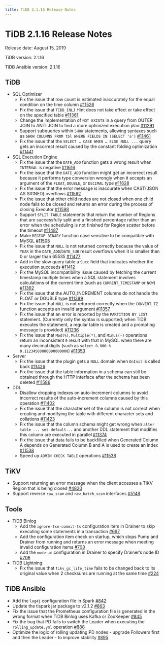 ```yaml
---
title: TiDB 2.1.16 Release Notes
---
```


# TiDB 2.1.16 Release Notes

Release date: August 15, 2019

TiDB version: 2.1.16

TiDB Ansible version: 2.1.16

## TiDB

+ SQL Optimizer
    - Fix the issue that row count is estimated inaccurately for the equal condition on the time column [#11526](https://github.com/pingcap/tidb/pull/11526)
    - Fix the issue that `TIDB_INLJ` Hint does not take effect or take effect on the specified table [#11361](https://github.com/pingcap/tidb/pull/11361)
    - Change the implementation of `NOT EXISTS` in a query from OUTER JOIN to ANTI JOIN to find a more optimized execution plan [#11291](https://github.com/pingcap/tidb/pull/11291)
    - Support subqueries within `SHOW` statements, allowing syntaxes such as `SHOW COLUMNS FROM tbl WHERE FIELDS IN (SELECT 'a')` [#11461](https://github.com/pingcap/tidb/pull/11461)
    - Fix the issue that the `SELECT … CASE WHEN … ELSE NULL ...` query gets an incorrect result caused by the constant folding optimization [#11441](https://github.com/pingcap/tidb/pull/11441)
+ SQL Execution Engine
    - Fix the issue that the `DATE_ADD` function gets a wrong result when `INTERVAL` is negative [#11616](https://github.com/pingcap/tidb/pull/11616)
    - Fix the issue that the `DATE_ADD` function might get an incorrect result because it performs type conversion wrongly when it accepts an argument of the `FLOAT`, `DOUBLE`, or `DECIMAL` type [#11628](https://github.com/pingcap/tidb/pull/11628)
    - Fix the issue that the error message is inaccurate when CAST(JSON AS SIGNED) overflows [#11562](https://github.com/pingcap/tidb/pull/11562)
    - Fix the issue that other child nodes are not closed when one child node fails to be closed and returns an error during the process of closing Executor [#11598](https://github.com/pingcap/tidb/pull/11598)
    - Support `SPLIT TABLE` statements that return the number of Regions that are successfully split and a finished percentage rather than an error when the scheduling is not finished for Region scatter before the timeout [#11487](https://github.com/pingcap/tidb/pull/11487)
    - Make `REGEXP BINARY` function case sensitive to be compatible with MySQL [#11505](https://github.com/pingcap/tidb/pull/11505)
    - Fix the issue that `NULL` is not returned correctly because the value of `YEAR` in the `DATE_ADD`/`DATE_SUB` result overflows when it is smaller than 0 or larger than 65535 [#11477](https://github.com/pingcap/tidb/pull/11477)
    - Add in the slow query table a `Succ` field that indicates whether the execution succeeds [#11412](https://github.com/pingcap/tidb/pull/11421)
    - Fix the MySQL incompatibility issue caused by fetching the current timestamp multiple times when a SQL statement involves calculations of the current time (such as `CURRENT_TIMESTAMP` or `NOW`) [#11392](https://github.com/pingcap/tidb/pull/11392)
    - Fix the issue that the AUTO_INCREMENT columns do not handle the FLOAT or DOUBLE type [#11389](https://github.com/pingcap/tidb/pull/11389)
    - Fix the issue that `NULL` is not returned correctly when the `CONVERT_TZ` function accepts an invalid argument [#11357](https://github.com/pingcap/tidb/pull/11357)
    - Fix the issue that an error is reported by the `PARTITION BY LIST` statement. (Currently only the syntax is supported; when TiDB executes the statement, a regular table is created and a prompting message is provided) [#11236](https://github.com/pingcap/tidb/pull/11236)
    - Fix the issue that `Mod(%)`, `Multiple(*)`, and `Minus(-)` operations return an inconsistent `0` result with that in MySQL when there are many decimal digits (such as `select 0.000 % 0.11234500000000000000`) [#11353](https://github.com/pingcap/tidb/pull/11353)
+ Server
    - Fix the issue that the plugin gets a `NULL` domain when `OnInit` is called back [#11426](https://github.com/pingcap/tidb/pull/11426)
    - Fix the issue that the table information in a schema can still be obtained through the HTTP interface after the schema has been deleted [#11586](https://github.com/pingcap/tidb/pull/11586)
+ DDL
    - Disallow dropping indexes on auto-increment columns to avoid incorrect results of the auto-increment columns caused by this operation [#11402](https://github.com/pingcap/tidb/pull/11402)
    - Fix the issue that the character set of the column is not correct when creating and modifying the table with different character sets and collations [#11423](https://github.com/pingcap/tidb/pull/11423)
    - Fix the issue that the column schema might get wrong when `alter table ... set default...` and another DDL statement that modifies this column are executed in parallel [#11374](https://github.com/pingcap/tidb/pull/11374)
    - Fix the issue that data fails to be backfilled when Generated Column A depends on Generated Column B and A is used to create an index [#11538](https://github.com/pingcap/tidb/pull/11538)
    - Speed up `ADMIN CHECK TABLE` operations [#11538](https://github.com/pingcap/tidb/pull/11676)

## TiKV

+ Support returning an error message when the client accesses a TiKV Region that is being closed [#4820](https://github.com/tikv/tikv/pull/4820)
+ Support reverse `raw_scan` and `raw_batch_scan` interfaces [#5148](https://github.com/tikv/tikv/pull/5148)

## Tools

+ TiDB Binlog
    - Add the `ignore-txn-commit-ts` configuration item in Drainer to skip executing some statements in a transaction [#697](https://github.com/pingcap/tidb-binlog/pull/697)
    - Add the configuration item check on startup, which stops Pump and Drainer from running and returns an error message when meeting invalid configuration items [#708](https://github.com/pingcap/tidb-binlog/pull/708)
    - Add the `node-id` configuration in Drainer to specify Drainer’s node ID [#706](https://github.com/pingcap/tidb-binlog/pull/706)
+ TiDB Lightning
    - Fix the issue that `tikv_gc_life_time` fails to be changed back to its original value when 2 checksums are running at the same time [#224](https://github.com/pingcap/tidb-lightning/pull/224)

## TiDB Ansible

+ Add the `log4j` configuration file in Spark [#842](https://github.com/pingcap/tidb-ansible/pull/842)
+ Update the tispark jar package to v2.1.2 [#863](https://github.com/pingcap/tidb-ansible/pull/863)
+ Fix the issue that the Prometheus configuration file is generated in the wrong format when TiDB Binlog uses Kafka or ZooKeeper [#845](https://github.com/pingcap/tidb-ansible/pull/845)
+ Fix the bug that PD fails to switch the Leader when executing the `rolling_update.yml` operation [#888](https://github.com/pingcap/tidb-ansible/pull/888)
+ Optimize the logic of rolling updating PD nodes - upgrade Followers first and then the Leader - to improve stability [#895](https://github.com/pingcap/tidb-ansible/pull/895)
